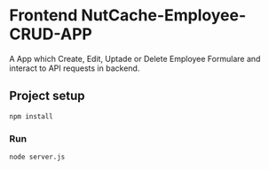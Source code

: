 # Frontend NutCache-Employee-CRUD-APP

A App which Create, Edit, Uptade or Delete Employee Formulare and interact to API requests in backend.


## Project setup
```
npm install
```

### Run
```
node server.js
```
